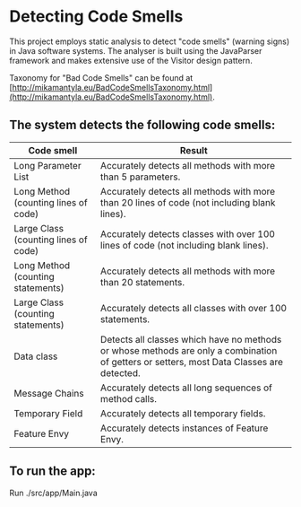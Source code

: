 # Detecting Code Smells
This project employs static analysis to detect "code smells" (warning signs) in Java software systems. The analyser is built using the JavaParser framework and makes extensive use of the Visitor design pattern.

Taxonomy for "Bad Code Smells" can be found at [http://mikamantyla.eu/BadCodeSmellsTaxonomy.html](http://mikamantyla.eu/BadCodeSmellsTaxonomy.html).

## The system detects the following code smells:
| Code smell | Result |
| - | - |
| Long Parameter List | Accurately detects all methods with more than 5 parameters. |
| Long Method (counting lines of code) | Accurately detects all methods with more than 20 lines of code (not including blank lines). |
| Large Class (counting lines of code) | Accurately detects classes with over 100 lines of code (not including blank lines). |
| Long Method (counting statements) | Accurately detects all methods with more than 20 statements. |
| Large Class (counting statements) | Accurately detects all classes with over 100 statements. |
| Data class | Detects all classes which have no methods or whose methods are only a combination of getters or setters, most Data Classes are detected. |
| Message Chains | Accurately detects all long sequences of method calls. |
| Temporary Field | Accurately detects all temporary fields. |
| Feature Envy | Accurately detects instances of Feature Envy. |
	
## To run the app:
Run ./src/app/Main.java
